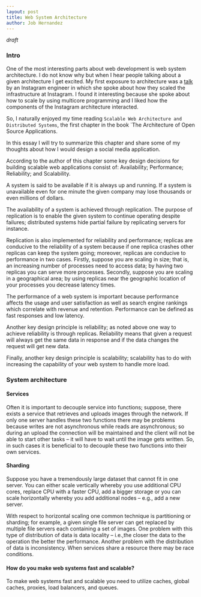 ```yaml
---
layout: post
title: Web System Architecture
author: Job Hernandez
---
```


*draft*

### Intro
One of the most interesting parts about web development is web system architecture. I do not know why but when I hear people talking about a given architecture I get excited. My first exposure to architecture was a [talk](https://www.youtube.com/watch?v=hnpzNAPiC0E&t) by an Instagram engineer in which she spoke about how they scaled the infrastructure at Instagram. I found it interesting because she spoke about how to scale by using multicore programming and I liked how the components of the Instagram architecture interacted.

So, I naturally enjoyed my time reading `Scalable Web Architecture and Distributed Systems`, the first chapter in the book `The Architecture of Open Source Applications.

In this essay I will try to summarize this chapter and share some of my thoughts about how I would design a social media application.

According to the author of this chapter some key design decisions for building scalable web applications consist of:
Availability;
Performance;
Reliability; and
Scalability.

A system is said to be available if it is always up and running. If a system is unavailable even for one minute the given company may lose thousands or even millions of dollars. 

The availability of a system is achieved through replication. The purpose of replication is to enable the given system to continue operating despite failures; distributed systems hide partial failure by replicating servers for instance.

Replication is also implemented for reliability and performance; replicas are conducive to the reliability of a system because if one replica crashes other replicas can keep the system going; moreover, replicas are conducive to performance in two cases. Firstly, suppose you are scaling in size; that is, an increasing number of processes need to access data; by having two replicas you can serve more processes. Secondly, suppose you are scaling in a geographical area; by using replicas near the geographic location of your processes you decrease latency times. 

The performance of a web system is important because performance affects the usage and user satisfaction as well as search engine rankings which correlate with revenue and retention. Performance can be defined as fast responses and low latency.

Another key design principle is reliability; as noted above one way to achieve reliability is through replicas. Reliability means that given a request will always get the same data in response and if the data changes the request will get new data.

Finally, another key design principle is scalability; scalability has to do with increasing the capability of your web system to handle more load.

### System architecture

#### Services
Often it is important to decouple service into functions; suppose, there exists a service that retrieves and uploads images through the network. If only one server handles these two functions there may be problems because writes are not asynchronous while reads are asynchronous; so during an upload the connection will be maintained and the client will not be able to start other tasks – it will have to wait until the image gets written. So, in such cases it is beneficial to to decouple these two functions into their own services.

#### Sharding
Suppose you have a tremendously large dataset that cannot fit in one server. You can either scale vertically whereby you use additional CPU cores, replace CPU with a faster CPU, add a bigger storage or you can scale horizontally whereby you add additional nodes – e.g., add a new server.

With respect to horizontal scaling one common technique is partitioning or sharding; for example, a given single file server can get replaced by multiple file servers each containing a set of images. One problem with this type of distribution of data  is data locality – i.e.,the closer the data to the operation the better the performance. Another problem with the distribution of data is inconsistency. When services share a resource there may be race conditions.

#### How do you make web systems fast and scalable?
To make web systems fast and scalable you need to utilize caches, global caches, proxies, load balancers, and queues.
